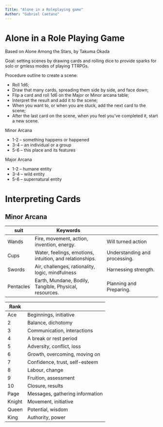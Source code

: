 ```yaml
---
Title: "Alone in a Roleplaying game"
Author: "Gabriel Caetano"
---
```


# Alone in a Role Playing Game

Based on Alone Among the Stars, by Takuma Okada

Goal: setting scenes by drawing cards and rolling dice to provide sparks for solo or gmless modes of playing TTRPGs.

Procedure outline to create a scene:
- Roll 1d6;
- Draw that many cards, spreading them side by side, and face down;
- Flip a card and roll 1d6 on the Major or Minor arcana table;
- Interpret the result and add it to the scene;
- When you want to, or when you are stuck, add the next card to the scene;
- After the last card on the scene, when you feel you've completed it, start a new scene.

Minor Arcana
- 1-2 – something happens or happened
- 3-4 – an individual or a group
- 5-6 – this place and its features

Major Arcana
- 1-2 – humane entity
- 3-4 – wild entity
- 5-6 – supernatural entity

# Interpreting Cards

## Minor Arcana

| suit      | Keywords                                                 |                               |
| --------- | -------------------------------------------------------- | ----------------------------- |
| Wands     | Fire, movement, action, invention, energy.               | Will turned action            |
| Cups      | Water, feelings, emotions, intuition, and relationships. | Understanding and processing. |
| Swords    | Air, challenges, rationality, logic, mindfulness         | Harnessing strength.          |
| Pentacles | Earth, Mundane, Bodily, Tangible, Physical, resources.   | Planning and Preparing.       |

| Rank   |                                 |
| ------ | ------------------------------- |
| Ace    | Beginnings, initiative          |
| 2      | Balance, dichotomy              |
| 3      | Communication, interactions     |
| 4      | A break or rest period          |
| 5      | Adversity, conflict, loss       |
| 6      | Growth, overcoming, moving on   |
| 7      | Confidence, trust, self-esteem  |
| 8      | Labour, change                  |
| 9      | Fruition, assessment            |
| 10     | Closure, results                |
| Page   | Messages, gathering information |
| Knight | Movement, initiative            |
| Queen  | Potential, wisdom               |
| King   | Authority, power                |

